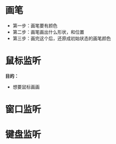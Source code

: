 # 画笔
- 第一步：画笔要有颜色
- 第二步：画笔画出什么形状，和位置
- 第三步：画完这个后，还原成初始状态的画笔颜色

# 鼠标监听
**目的：**
- 想要鼠标画画
# 窗口监听

# 键盘监听